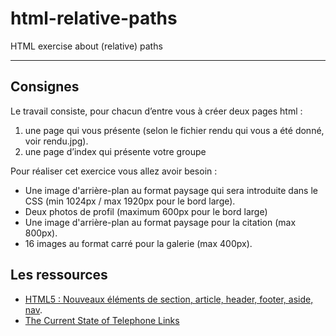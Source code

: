# html-relative-paths
HTML exercise about (relative) paths

* * *

## Consignes

Le travail consiste, pour chacun d’entre vous à créer deux pages html :
1. une page qui vous présente (selon le fichier rendu qui vous a été donné, voir rendu.jpg).2. une page d’index qui présente votre groupePour réaliser cet exercice vous allez avoir besoin :
* Une image d'arrière-plan au format paysage qui sera introduite dans le CSS (min 1024px / max 1920px pour le bord large).
* Deux photos de profil (maximum 600px pour le bord large)
* Une image d'arrière-plan au format paysage pour la citation (max 800px).
* 16 images au format carré pour la galerie (max 400px).
## Les ressources
* [HTML5 : Nouveaux éléments de section, article, header, footer, aside, nav](http://www.alsacreations.com/article/lire/1376-html5-section-article-nav-header-footer-aside.html).
* [The Current State of Telephone Links](https://css-tricks.com/the-current-state-of-telephone-links/)